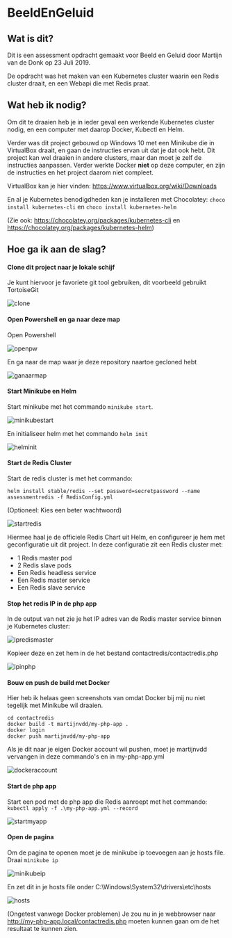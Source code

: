 # BeeldEnGeluid

## Wat is dit?
Dit is een assessment opdracht gemaakt voor Beeld en Geluid door Martijn van de Donk op 23 Juli 2019.

De opdracht was het maken van een Kubernetes cluster waarin een Redis cluster draait, en een Webapi die met Redis praat.

## Wat heb ik nodig?
Om dit te draaien heb je in ieder geval een werkende Kubernetes cluster nodig, en een computer met daarop Docker, Kubectl en Helm.

Verder was dit project gebouwd op Windows 10 met een Minikube die in VirtualBox draait, en gaan de instructies ervan uit dat je dat ook hebt. Dit project kan wel draaien in andere clusters, maar dan moet je zelf de instructies aanpassen. Verder werkte Docker **niet** op deze computer, en zijn de instructies en het project daarom niet compleet.

VirtualBox kan je hier vinden: https://www.virtualbox.org/wiki/Downloads

En al je Kubernetes benodigdheden kan je installeren met Chocolatey: `choco install kubernetes-cli` en 
`choco install kubernetes-helm`

(Zie ook: https://chocolatey.org/packages/kubernetes-cli en https://chocolatey.org/packages/kubernetes-helm)

## Hoe ga ik aan de slag?

#### Clone dit project naar je lokale schijf
Je kunt hiervoor je favoriete git tool gebruiken, dit voorbeeld gebruikt TortoiseGit

![clone](images/clone.png "Clone")

#### Open Powershell en ga naar deze map
Open Powershell

![openpw](images/openpowershell.png "openpw")

En ga naar de map waar je deze repository naartoe gecloned hebt

![ganaarmap](images/ganaarmap.png "ganaarmap")

#### Start Minikube en Helm
Start minikube met het commando `minikube start`.

![minikubestart](images/minikubestart.png "minikubestart")

En initialiseer helm met het commando  `helm init`

![helminit](images/helminit.png "helminit")

#### Start de Redis Cluster
Start de redis cluster is met het commando:
```
helm install stable/redis --set password=secretpassword --name assessmentredis -f RedisConfig.yml
```
(Optioneel: Kies een beter wachtwoord)

![startredis](images/startredis2.png "startredis")


Hiermee haal je de officiele Redis Chart uit Helm, en configureer je hem met geconfiguratie uit dit project. In deze configuratie zit een Redis cluster met:

- 1 Redis master pod
- 2 Redis slave pods
- Een Redis headless service
- Een Redis master service
- Een Redis slave service

#### Stop het redis IP in de php app
In de output van net zie je het IP adres van de Redis master service binnen je Kubernetes cluster:

![ipredismaster](images/ipredismaster.png "ipredismaster")

Kopieer deze en zet hem in de het bestand contactredis/contactredis.php

![ipinphp](images/ipinphp.png "ipinphp")

#### Bouw en push de build met Docker
Hier heb ik helaas geen screenshots van omdat Docker bij mij nu niet tegelijk met Minikube wil draaien.

```
cd contactredis
docker build -t martijnvdd/my-php-app .
docker login
docker push martijnvdd/my-php-app
```
Als je dit naar je eigen Docker account wil pushen, moet je martijnvdd vervangen in deze commando's en in my-php-app.yml

![dockeraccount](images/dockeraccount.png "dockeraccount")

#### Start de php app
Start een pod met de php app die Redis aanroept met het commando: `kubectl apply -f .\my-php-app.yml --record`

![startmyapp](images/startmyapp.png "startmyapp")

#### Open de pagina
Om de pagina te openen moet je de minikube ip toevoegen aan je hosts file. Draai `minikube ip`

![minikubeip](images/minikubeip.png "minikubeip")

En zet dit in je hosts file onder C:\Windows\System32\drivers\etc\hosts

![hosts](images/hosts.png "hosts")

(Ongetest vanwege Docker problemen) Je zou nu in je webbrowser naar http://my-php-app.local/contactredis.php moeten kunnen gaan om de het resultaat te kunnen zien.
